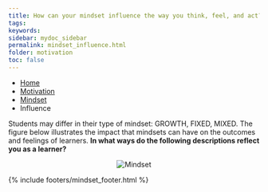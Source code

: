```yaml
---
title: How can your mindset influence the way you think, feel, and act?
tags: 
keywords: 
sidebar: mydoc_sidebar
permalink: mindset_influence.html
folder: motivation
toc: false
---
```


<ul class="breadcrumb">
    <li><a href="index.html">Home</a></li>
    <li><a href="motivation.html">Motivation</a></li>
    <li><a href="mindset.html">Mindset</a></li>
    <li class="active">Influence</li>
</ul>

Students may differ in their type of mindset: GROWTH, FIXED, MIXED. The figure below illustrates the impact that mindsets can have on the outcomes and feelings of learners. **In what ways do the following descriptions reflect you as a learner?**

<center><img src='images/mindsetlearn.png' alt='Mindset' /></center>

{% include footers/mindset_footer.html %}

